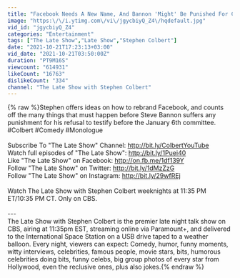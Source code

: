 ```yaml
---
title: "Facebook Needs A New Name, And Bannon 'Might' Be Punished For Contempt Of Congress"
image: "https:\/\/i.ytimg.com\/vi\/jgycbiyQ_Z4\/hqdefault.jpg"
vid_id: "jgycbiyQ_Z4"
categories: "Entertainment"
tags: ["The Late Show","Late Show","Stephen Colbert"]
date: "2021-10-21T17:23:13+03:00"
vid_date: "2021-10-21T03:50:00Z"
duration: "PT9M16S"
viewcount: "614931"
likeCount: "16763"
dislikeCount: "334"
channel: "The Late Show with Stephen Colbert"
---
```

{% raw %}Stephen offers ideas on how to rebrand Facebook, and counts off the many things that must happen before Steve Bannon suffers any punishment for his refusal to testify before the January 6th committee. #Colbert #Comedy #Monologue<br /><br />Subscribe To &quot;The Late Show&quot; Channel: <a rel="nofollow" target="blank" href="http://bit.ly/ColbertYouTube">http://bit.ly/ColbertYouTube</a><br />Watch full episodes of &quot;The Late Show&quot;: <a rel="nofollow" target="blank" href="http://bit.ly/1Puei40">http://bit.ly/1Puei40</a><br />Like &quot;The Late Show&quot; on Facebook: <a rel="nofollow" target="blank" href="http://on.fb.me/1df139Y">http://on.fb.me/1df139Y</a><br />Follow &quot;The Late Show&quot; on Twitter: <a rel="nofollow" target="blank" href="http://bit.ly/1dMzZzG">http://bit.ly/1dMzZzG</a><br />Follow &quot;The Late Show&quot; on Instagram: <a rel="nofollow" target="blank" href="http://bit.ly/29wfREj">http://bit.ly/29wfREj</a><br /><br />Watch The Late Show with Stephen Colbert weeknights at 11:35 PM ET/10:35 PM CT. Only on CBS.<br /><br />---<br />The Late Show with Stephen Colbert is the premier late night talk show on CBS, airing at 11:35pm EST, streaming online via Paramount+, and delivered to the International Space Station on a USB drive taped to a weather balloon. Every night, viewers can expect: Comedy, humor, funny moments, witty interviews, celebrities, famous people, movie stars, bits, humorous celebrities doing bits, funny celebs, big group photos of every star from Hollywood, even the reclusive ones, plus also jokes.{% endraw %}
